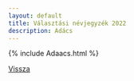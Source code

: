 ```yaml
---
layout: default
title: Választási névjegyzék 2022
description: Adács
---
```


{% include Adaacs.html %}

[Vissza](./)